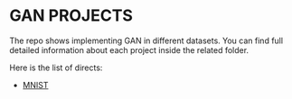 # GAN PROJECTS

The repo shows implementing GAN in different datasets. You can find full detailed information about each project inside the related folder. 

Here is the list of directs:

* [MNIST](https://github.com/Shahrullo/GAN/tree/main/gan-mnist)
